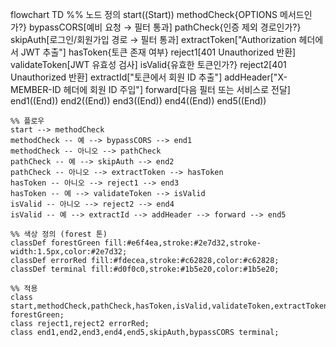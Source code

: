 flowchart TD
    %% 노드 정의
    start((Start))
    methodCheck{OPTIONS 메서드인가?}
    bypassCORS[예비 요청 → 필터 통과]
    pathCheck{인증 제외 경로인가?}
    skipAuth[로그인/회원가입 경로 → 필터 통과]
    extractToken["Authorization 헤더에서 JWT 추출"]
    hasToken{토큰 존재 여부}
    reject1[401 Unauthorized 반환]
    validateToken[JWT 유효성 검사]
    isValid{유효한 토큰인가?}
    reject2[401 Unauthorized 반환]
    extractId["토큰에서 회원 ID 추출"]
    addHeader["X-MEMBER-ID 헤더에 회원 ID 주입"]
    forward[다음 필터 또는 서비스로 전달]
    end1((End))
    end2((End))
    end3((End))
    end4((End))
    end5((End))

    %% 플로우
    start --> methodCheck
    methodCheck -- 예 --> bypassCORS --> end1
    methodCheck -- 아니오 --> pathCheck
    pathCheck -- 예 --> skipAuth --> end2
    pathCheck -- 아니오 --> extractToken --> hasToken
    hasToken -- 아니오 --> reject1 --> end3
    hasToken -- 예 --> validateToken --> isValid
    isValid -- 아니오 --> reject2 --> end4
    isValid -- 예 --> extractId --> addHeader --> forward --> end5

    %% 색상 정의 (forest 톤)
    classDef forestGreen fill:#e6f4ea,stroke:#2e7d32,stroke-width:1.5px,color:#2e7d32;
    classDef errorRed fill:#fdecea,stroke:#c62828,color:#c62828;
    classDef terminal fill:#d0f0c0,stroke:#1b5e20,color:#1b5e20;

    %% 적용
    class start,methodCheck,pathCheck,hasToken,isValid,validateToken,extractToken,extractId,addHeader,forward forestGreen;
    class reject1,reject2 errorRed;
    class end1,end2,end3,end4,end5,skipAuth,bypassCORS terminal;
